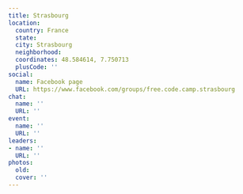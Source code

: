 ```yaml
---
title: Strasbourg
location:
  country: France
  state: 
  city: Strasbourg
  neighborhood: 
  coordinates: 48.584614, 7.750713
  plusCode: ''
social:
  name: Facebook page
  URL: https://www.facebook.com/groups/free.code.camp.strasbourg
chat:
  name: ''
  URL: ''
event:
  name: ''
  URL: ''
leaders:
- name: ''
  URL: ''
photos:
  old: 
  cover: ''
---
```

